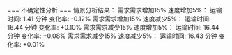 === 不确定性分析 ===
情景分析结果：
需求需求增加15%
速度增加5%：
  运输时间: 1.41 分钟
  变化率: -0.12%
需求需求增加15%
速度减少5%：
  运输时间: 16.44 分钟
  变化率: +0.10%
需求需求减少15%
速度增加5%：
  运输时间: 16.44 分钟
  变化率: +0.08%
需求需求减少15%
速度减少5%：
  运输时间: 16.43 分钟
  变化率: +0.01%